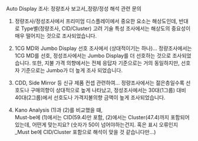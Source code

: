 Auto Display 조사: 정량조사 보고서_정량/정성 해석 관련 문의



1. 정량조사/정성조사에서 프리미엄 디스플레이에서 중요한 요소는 해상도인데, 
   반대로 Type별(정량조사, CID/Cluster) 고려 기술 특성 조사에서는  해상도의 중요성이 매우 떨어지는 것으로 조사되었습니다.

2. 1CG MD와 Jumbo Display 선호 조사에서 (상대적이기는 하나)...
   정량조사에서는 1CG MD를 선호, 정성조사에서는 Jumbo Display를 더 선호하는 것으로 조사되었습니다. 
   또한, 지불 가격 의향에서는 전체 응답자 기준으로는 거의 동일하지만, 선호자 기준으로는 Jumbo가 더 높게 조사 되었습니다. 

3. CDD, Side Mirror 등 신규 제품 컨셉 관련하여...
   정량조사에서는 젊은층일수록 선호도나 구매의향이 상대적으로 높게 나타났고, 
   정성조사에서는 30대(1그룹) 대비 40대(2그룹)에서 선호도나 가격지불의향 금액이 높게 조사되었습니다. 

4. Kano Analysis (1)과 (2)를 비교했을 떄,  
   Must-be에 (1)에서는 CID(59.4)만 포함, (2)에서는 Cluster(47.4)까지 포함되어 있는데, 어떤게 맞는지요? 
  (숫자가 50이 넘어야하는건지. 혹은 표시 오류인지_Must be에 CID/Cluster 포함으로 해석이 맞을 것 같습니다만...)
    
